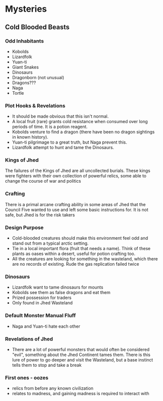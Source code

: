 # Mysteries

## Cold Blooded Beasts

### Odd Inhabitants

- Kobolds
- Lizardfolk
- Yuan-ti
- Giant Snakes
- Dinosaurs
- Dragonborn (not unusual)
- Dragons???
- Naga
- Tortle

### Plot Hooks & Revelations

- It should be made obvious that this isn't normal.
- A local fruit (rare) grants cold resistance when consumed over long periods of time. It is a potion reagent.
- Kobolds venture to find a dragon (there have been no dragon sightings in known history).
- Yuan-ti pilgrimage to a great truth, but Naga prevent this.
- Lizardfolk attempt to hunt and tame the Dinosaurs.

### Kings of Jhed

The failures of the Kings of Jhed are all uncollected burials. These kings were fighters with their own collection of powerful relics, some able to change the course of war and politics

### Crafting

There is a primal arcane crafting ability in some areas of Jhed that the Council Five wanted to use and left some basic instructions for. It is not safe, but Jhed is for the risk takers

### Design Purpose

- Cold-blooded creatures should make this environment feel odd and stand out from a typical arctic setting.
- Tie in a local important flora (fruit that needs a name). Think of these plants as oases within a desert, useful for potion crafting too.
- All the creatures are looking for something in the wasteland, which there are no records of existing.
Rude the gas replication failed twice

### Dinosaurs

- Lizardfolk want to tame dinosaurs for mounts
- Kobolds see them as false dragons and eat them
- Prized possession for traders
- Only found in Jhed Wasteland

### Default Monster Manual Fluff

- Naga and Yuan-ti hate each other

### Revelations of Jhed

- There are a lot of powerful monsters that would often be considered "evil", something about the Jhed Continent tames them. There is this lure of power to go deeper and visit the Wasteland, but a base instinct tells them to stop and take a break

### First ones - oozes

- relics from before any known civilization
- relates to madness, and gaining madness is required to interact with